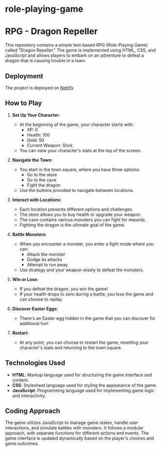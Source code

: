 # role-playing-game

# RPG - Dragon Repeller

This repository contains a simple text-based RPG (Role-Playing Game) called "Dragon Repeller." The game is implemented using HTML, CSS, and JavaScript and allows players to embark on an adventure to defeat a dragon that is causing trouble in a town.

## Deployment

The project is deployed on [Netlify](https://rpg-dragon-repeller.netlify.app/).

## How to Play

1. **Set Up Your Character**:

   - At the beginning of the game, your character starts with:
     - XP: 0
     - Health: 100
     - Gold: 50
     - Current Weapon: Stick
   - You can view your character's stats at the top of the screen.

2. **Navigate the Town**:

   - You start in the town square, where you have three options:
     - Go to the store
     - Go to the cave
     - Fight the dragon
   - Use the buttons provided to navigate between locations.

3. **Interact with Locations**:

   - Each location presents different options and challenges.
   - The store allows you to buy health or upgrade your weapon.
   - The cave contains various monsters you can fight for rewards.
   - Fighting the dragon is the ultimate goal of the game.

4. **Battle Monsters**:

   - When you encounter a monster, you enter a fight mode where you can:
     - Attack the monster
     - Dodge its attacks
     - Attempt to run away
   - Use strategy and your weapon wisely to defeat the monsters.

5. **Win or Lose**:

   - If you defeat the dragon, you win the game!
   - If your health drops to zero during a battle, you lose the game and can choose to replay.

6. **Discover Easter Eggs**:

   - There's an Easter egg hidden in the game that you can discover for additional fun!

7. **Restart**:
   - At any point, you can choose to restart the game, resetting your character's stats and returning to the town square.

## Technologies Used

- **HTML**: Markup language used for structuring the game interface and content.
- **CSS**: Stylesheet language used for styling the appearance of the game.
- **JavaScript**: Programming language used for implementing game logic and interactivity.

## Coding Approach

The game utilizes JavaScript to manage game states, handle user interactions, and simulate battles with monsters. It follows a modular approach, with separate functions for different actions and events. The game interface is updated dynamically based on the player's choices and game outcomes.
